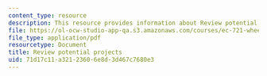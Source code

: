 ```yaml
---
content_type: resource
description: This resource provides information about Review potential projects
file: https://ol-ocw-studio-app-qa.s3.amazonaws.com/courses/ec-721-wheelchair-design-in-developing-countries-spring-2009/71d17c11a32123606e8d3d467c7680e3_MITEC_721S09_lec01_part2.pdf
file_type: application/pdf
resourcetype: Document
title: Review potential projects
uid: 71d17c11-a321-2360-6e8d-3d467c7680e3
---
```

